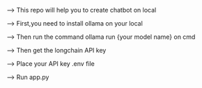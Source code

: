 --> This repo will help you to create chatbot on local 





--> First,you need to install ollama on your local 





--> Then run the command ollama run {your model name} on cmd





--> Then get the longchain API key




--> Place your API key .env file


--> Run app.py 
